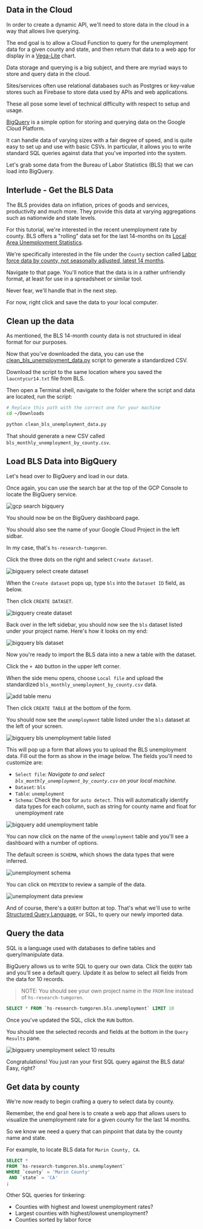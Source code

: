 ## Data in the Cloud 

In order to create a dynamic API, we'll need to store data in the cloud in a way that allows live querying.

The end goal is to allow a Cloud Function to query for the unemployment data for a given county and state, and then return that data to a web app for display in a [Vega-Lite](https://vega.github.io/vega-lite/) chart.

Data storage and querying is a big subject, and there are myriad ways to store and query data in the cloud. 

Sites/services often use relational databases such as Postgres or key-value stores such as Firebase to store data used by APIs and web applications.

These all pose some level of technical difficulty with respect to setup and usage. 

[BigQuery](https://cloud.google.com/bigquery/docs) is a simple option for storing and querying data on the Google Cloud Platform. 

It can handle data of varying sizes with a fair degree of speed, and is quite easy to set up and use with basic CSVs. In particular, it allows you to write standard SQL queries against data that you've imported into the system.

Let's grab some data from the Bureau of Labor Statistics (BLS) that we can load into BigQuery.

## Interlude - Get the BLS Data

The BLS provides data on inflation, prices of goods and services, productivity and much more. They provide this data at varying aggregations such as nationwide and state levels.

For this tutorial, we're interested in the recent unemployment rate by county. BLS offers a "rolling" data set for the last 14-months on its [Local Area Unemployment Statistics](https://www.bls.gov/lau/tables.htm).

We're specifically interested in the file under the `County` section called [Labor force data by county, not seasonally adjusted, latest 14 months](https://www.bls.gov/web/metro/laucntycur14.txt).

Navigate to that page. You'll notice that the data is in a rather unfriendly format, at least for use in a spreadsheet or similar tool.

Never fear, we'll handle that in the next step.

For now, right click and save the data to your local computer.

## Clean up the data

As mentioned, the BLS 14-month county data is not structured in ideal format for our purposes.

Now that you've downloaded the data, you can use the [clean_bls_unemployment_data.py](../scripts/clean_bls_unemployment_data.py) script to generate a standardized CSV.

Download the script to the same location where you saved the `laucntycur14.txt` file from BLS. 

Then open a Terminal shell, navigate to the folder where the script and data are located, run the script:

```bash
# Replace this path with the correct one for your machine
cd ~/Downloads

python clean_bls_unemployment_data.py
```
That should generate a new CSV called `bls_monthly_unemployment_by_county.csv`.

## Load BLS Data into BigQuery

Let's head over to BigQuery and load in our data. 

Once again, you can use the search bar at the top of the GCP Console to locate the BigQuery service.

![gcp search bigquery](../static/img/gcp_search_bigquery.png)

You should now be on the BigQuery dashboard page.

You should also see the name of your Google Cloud Project in the left sidbar. 

In my case, that's `hs-research-tumgoren`.

Click the three dots on the right and select `Create dataset`.

![bigquery select create dataset](../static/img/bigquery_select_create_dataset.png)

When the `Create dataset` pops up, type `bls` into the `Dataset ID` field, as below. 

Then click `CREATE DATASET`.

![bigquery create dataset](../static/img/bigquery_create_dataset.png)


Back over in the left sidebar, you should now see the `bls` dataset listed under your project name. Here's how it looks on my end:

![bigquery bls dataset](../static/img/bigquery_dataset_bls_in_sidebar.png)

Now you're ready to import the BLS data into a new a table with the dataset.

Click the `+ ADD` button in the upper left corner.

When the side menu opens, choose `Local file` and upload the standardized `bls_monthly_unemployment_by_county.csv` data.

![add table menu](../static/img/bigquery_add_table_local_file.png)

Then click `CREATE TABLE` at the bottom of the form.

You should now see the `unemployment` table listed under the `bls` dataset at the left of your screen.

![bigquery bls unemployment table listed](../static/img/biquery_bls_unemployment_table_list.png)

This will pop up a form that allows you to upload the BLS unemployment data. Fill out the form as show in the image below. The fields you'll need to customize are:

- `Select file`: *Navigate to and select `bls_monthly_unemployment_by_county.csv` on your local machine.*
- `Dataset`: `bls`
- `Table`: `unemployment`
- `Schema`: Check the box for `auto detect`. This will automatically identify data types for each column, such as string for county name and float for unemployment rate

![bigquery add unemployment table](../static/img/bigquery_add_unemployment_table.png)

You can now click on the name of the `unemployment` table and you'll see a dashboard with a number of options.

The default screen is `SCHEMA`, which shows the data types that were inferred.

![unemployment schema](../static/img/bigquery_bls_unemployment_schema.png)

You can click on `PREVIEW` to review a sample of the data.

![unemployment data preview](../static/img/bigquery_unemployment_data_preview.png)

And of course, there's  a `QUERY` button at top. That's what we'll use to write [Structured Query Language](https://simple.wikipedia.org/wiki/Structured_Query_Language), or SQL, to query our newly imported data.

## Query the data

SQL is a language used with databases to define tables and query/manipulate data.

BigQuery allows us to write SQL to query our own data. Click the `QUERY` tab and you'll see a default query. Update it as below to select all fields from the data for 10 records.

> NOTE: You should see your own project name in the `FROM` line instead of `hs-research-tumgoren`.

```sql
SELECT * FROM `hs-research-tumgoren.bls.unemployment` LIMIT 10
```

Once you've updated the SQL, click the `RUN` button.

You should see the selected records and fields at the bottom in the `Query Results` pane.

![bigquery unemployment select 10 results](../static/img/bigquery_unemployment_select_10_results.png)

Congratulations! You just ran your first SQL query against the BLS data! Easy, right?

## Get data by county

We're now ready to begin crafting a query to select data by county.

Remember, the end goal here is to create a web app that allows users to visualize the unemployment rate for a given county for the last 14 months.

So we know we need a query that can pinpoint that data by the county name and state.

For example, to locate BLS data for `Marin County, CA`.

```sql
SELECT * 
FROM `hs-research-tumgoren.bls.unemployment`
WHERE `county` = 'Marin County'
 AND `state` = 'CA'
;
```

Other SQL queries for tinkering:

* Counties with highest and lowest unemployment rates?
* Largest counties with highest/lowest unemployment?
* Counties sorted by labor force